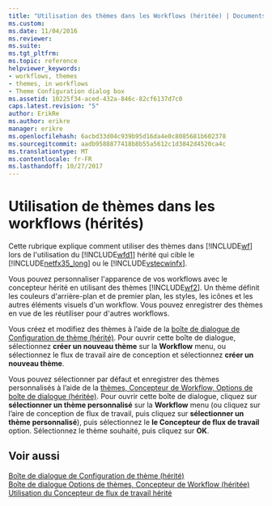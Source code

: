 ```yaml
---
title: "Utilisation des thèmes dans les Workflows (héritée) | Documents Microsoft"
ms.custom: 
ms.date: 11/04/2016
ms.reviewer: 
ms.suite: 
ms.tgt_pltfrm: 
ms.topic: reference
helpviewer_keywords:
- workflows, themes
- themes, in workflows
- Theme Configuration dialog box
ms.assetid: 10225f34-aced-432a-846c-82cf6137d7c0
caps.latest.revision: "5"
author: ErikRe
ms.author: erikre
manager: erikre
ms.openlocfilehash: 6acbd33d04c939b95d16da4e0c8085681b602378
ms.sourcegitcommit: aadb9588877418b8b55a5612c1d3842d4520ca4c
ms.translationtype: MT
ms.contentlocale: fr-FR
ms.lasthandoff: 10/27/2017
---
```

# <a name="using-themes-in-workflows-legacy"></a>Utilisation de thèmes dans les workflows (hérités)
Cette rubrique explique comment utiliser des thèmes dans [!INCLUDE[wf](../workflow-designer/includes/wf_md.md)] lors de l'utilisation du [!INCLUDE[wfd1](../workflow-designer/includes/wfd1_md.md)] hérité qui cible le [!INCLUDE[netfx35_long](../workflow-designer/includes/netfx35_long_md.md)] ou le [!INCLUDE[vstecwinfx](../workflow-designer/includes/vstecwinfx_md.md)].  
  
 Vous pouvez personnaliser l'apparence de vos workflows avec le concepteur hérité en utilisant des thèmes [!INCLUDE[wf2](../workflow-designer/includes/wf2_md.md)]. Un thème définit les couleurs d'arrière-plan et de premier plan, les styles, les icônes et les autres éléments visuels d'un workflow. Vous pouvez enregistrer des thèmes en vue de les réutiliser pour d'autres workflows.  
  
 Vous créez et modifiez des thèmes à l’aide de la [boîte de dialogue de Configuration de thème (hérité)](../workflow-designer/theme-configuration-dialog-box-legacy.md). Pour ouvrir cette boîte de dialogue, sélectionnez **créer un nouveau thème** sur la **Workflow** menu, ou sélectionnez le flux de travail aire de conception et sélectionnez **créer un nouveau thème**.  
  
 Vous pouvez sélectionner par défaut et enregistrer des thèmes personnalisés à l’aide de la [thèmes, Concepteur de Workflow, Options de boîte de dialogue (héritée)](../workflow-designer/themes-workflow-designer-options-dialog-box-legacy.md). Pour ouvrir cette boîte de dialogue, cliquez sur **sélectionner un thème personnalisé** sur la **Workflow** menu (ou cliquez sur l’aire de conception de flux de travail, puis cliquez sur **sélectionner un thème personnalisé**), puis sélectionnez le **le Concepteur de flux de travail** option. Sélectionnez le thème souhaité, puis cliquez sur **OK**.  
  
## <a name="see-also"></a>Voir aussi  
 [Boîte de dialogue de Configuration de thème (hérité)](../workflow-designer/theme-configuration-dialog-box-legacy.md)   
 [Boîte de dialogue Options de thèmes, Concepteur de Workflow (héritée)](../workflow-designer/themes-workflow-designer-options-dialog-box-legacy.md)   
 [Utilisation du Concepteur de flux de travail hérité](../workflow-designer/using-the-legacy-workflow-designer.md)